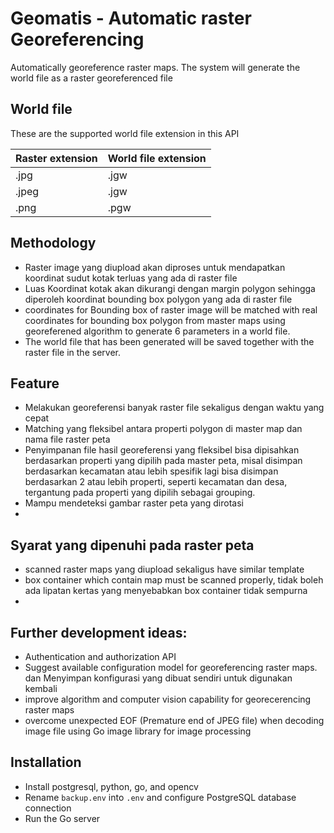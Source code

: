 # Geomatis - Automatic raster Georeferencing
Automatically georeference raster maps. The system will generate the world file as a raster georeferenced file

## World file
These are the supported world file extension in this API

| Raster extension  | World file extension |
| ------------- | ------------- |
| .jpg | .jgw |
| .jpeg | .jgw |
| .png | .pgw |

## Methodology
-   Raster image yang diupload akan diproses untuk mendapatkan koordinat sudut kotak terluas yang ada di raster file
-   Luas Koordinat kotak akan dikurangi dengan margin polygon sehingga diperoleh koordinat bounding box polygon yang ada di raster file
-   coordinates for Bounding box of raster image will be matched with real coordinates for bounding box polygon from master maps using georeferened algorithm to generate 6 parameters in a world file.
-   The world file that has been generated will be saved together with the raster file in the server.

## Feature
-	Melakukan georeferensi banyak raster file sekaligus dengan waktu yang cepat
-   Matching yang fleksibel antara properti polygon di master map dan nama file raster peta
-   Penyimpanan file hasil georeferensi yang fleksibel bisa dipisahkan berdasarkan properti yang dipilih pada master peta, misal disimpan berdasarkan kecamatan atau lebih spesifik lagi bisa disimpan berdasarkan 2 atau lebih properti, seperti kecamatan dan desa, tergantung pada properti yang dipilih sebagai grouping.
-   Mampu mendeteksi gambar raster peta yang dirotasi
-   
## Syarat yang dipenuhi pada raster peta
-   scanned raster maps yang diupload sekaligus have similar template
-   box container which contain map must be scanned properly, tidak boleh ada lipatan kertas yang menyebabkan box container tidak sempurna
-   
## Further development ideas:
-   Authentication and authorization API
-   Suggest available configuration model for georeferencing raster maps. dan Menyimpan konfigurasi yang dibuat sendiri untuk digunakan kembali
-   improve algorithm and computer vision capability for georecerencing raster maps
-   overcome unexpected EOF (Premature end of JPEG file) when decoding image file using Go image library for image processing

## Installation
-	Install postgresql, python, go, and opencv
-   Rename `backup.env` into `.env` and configure PostgreSQL database connection
-	Run the Go server

##
